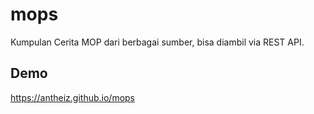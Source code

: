 # mops
Kumpulan Cerita MOP dari berbagai sumber, bisa diambil via REST API.

## Demo
https://antheiz.github.io/mops
